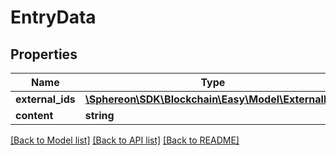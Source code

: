 # EntryData

## Properties
Name | Type | Description | Notes
------------ | ------------- | ------------- | -------------
**external_ids** | [**\Sphereon\SDK\Blockchain\Easy\Model\ExternalId[]**](ExternalId.md) | External IDs | [optional] 
**content** | **string** | Content | 

[[Back to Model list]](../README.md#documentation-for-models) [[Back to API list]](../README.md#documentation-for-api-endpoints) [[Back to README]](../README.md)


